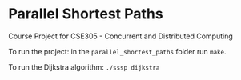 # Parallel Shortest Paths
 Course Project for CSE305 - Concurrent and Distributed Computing
 
 To run the project: in the `parallel_shortest_paths` folder run `make`. 
 
 To run the Dijkstra algorithm: 
 `./sssp dijkstra`
